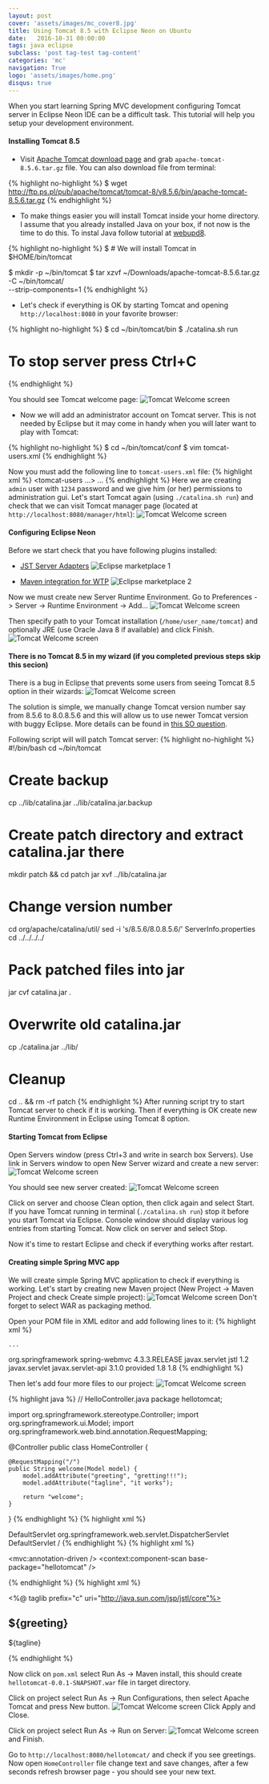 ```yaml
---
layout: post
cover: 'assets/images/mc_cover8.jpg'
title: Using Tomcat 8.5 with Eclipse Neon on Ubuntu
date:   2016-10-31 00:00:00
tags: java eclipse
subclass: 'post tag-test tag-content'
categories: 'mc'
navigation: True
logo: 'assets/images/home.png'
disqus: true
---
```


When you start learning Spring MVC development configuring
Tomcat server in Eclipse Neon IDE can be a difficult task.
This tutorial will help you setup your development environment.

#### Installing Tomcat 8.5

* Visit [Apache Tomcat download page](https://tomcat.apache.org/download-80.cgi) and grab `apache-tomcat-8.5.6.tar.gz` file.
 You can also download file from terminal:

{% highlight no-highlight %}
$ wget http://ftp.ps.pl/pub/apache/tomcat/tomcat-8/v8.5.6/bin/apache-tomcat-8.5.6.tar.gz
{% endhighlight %}

* To make things easier you will install Tomcat inside your home directory.
 I assume that you already installed Java on your box, 
 if not now is the time to do this. To instal Java follow tutorial at [webupd8](http://www.webupd8.org/2012/09/install-oracle-java-8-in-ubuntu-via-ppa.html).

{% highlight no-highlight %}
$ # We will install Tomcat in $HOME/bin/tomcat

$ mkdir -p ~/bin/tomcat
$ tar xzvf ~/Downloads/apache-tomcat-8.5.6.tar.gz \
 -C ~/bin/tomcat/ \
 --strip-components=1
{% endhighlight %}

* Let's check if everything is OK by starting Tomcat and opening 
 `http://localhost:8080` in your favorite browser:

{% highlight no-highlight %}
$ cd ~/bin/tomcat/bin
$ ./catalina.sh run
# To stop server press Ctrl+C
{% endhighlight %}

You should see Tomcat welcome page:
![Tomcat Welcome screen](assets/images/2016-10-31/1_tomcat_welcome.png)

* Now we will add an administrator account on Tomcat server. This is not needed
 by Eclipse but it may come in handy when you will later want to play
 with Tomcat:

{% highlight no-highlight %}
$ cd ~/bin/tomcat/conf
$ vim tomcat-users.xml
{% endhighlight %}

Now you must add the following line to `tomcat-users.xml` file:
{% highlight xml %}
<tomcat-users ...>
  ...
  <user username="admin" password="1234" roles="manager-gui,admin-gui"/>
</tomcat-users>
{% endhighlight %}
Here we are creating `admin` user with `1234` password and we give him (or her)
permissions to administration gui.
Let's start Tomcat again (using `./catalina.sh run`) and check that
we can visit Tomcat manager page (located at `http://localhost:8080/manager/html`):
![Tomcat Welcome screen](assets/images/2016-10-31/2_tomcat_manager.png)

#### Configuring Eclipse Neon

Before we start check that you have following plugins installed:

* [JST Server Adapters](https://marketplace.eclipse.org/content/eclipse-jst-server-adapters-apache-tomcat-jonas-j2ee)
![Eclipse marketplace 1](assets/images/2016-10-31/3_market_1.png)

* [Maven integration for WTP](https://www.eclipse.org/m2e-wtp/)
![Eclipse marketplace 2](assets/images/2016-10-31/3_market_2.png)

Now we must create new Server Runtime Environment. Go to Preferences -> Server -> Runtime Environment -> Add...
![Tomcat Welcome screen](assets/images/2016-10-31/4_env_2.png)

Then specify path to your Tomcat installation (`/home/user_name/tomcat`)
and optionally JRE (use Oracle Java 8 if available) and click Finish.
![Tomcat Welcome screen](assets/images/2016-10-31/4_env_3.png)

#### There is no Tomcat 8.5 in my wizard (if you completed previous steps skip this secion)

There is a bug in Eclipse that prevents some users from seeing
Tomcat 8.5 option in their wizards:
![Tomcat Welcome screen](assets/images/2016-10-31/4_env_1.png)

The solution is simple, we manually change Tomcat version number say
from 8.5.6 to 8.0.8.5.6 and this will allow us to use newer Tomcat version
with buggy Eclipse.
More details can be found in [this SO question](http://stackoverflow.com/questions/37024876/how-to-use-tomcat-8-5-x-and-tomee-7-x-with-eclipse).

Following script will will patch Tomcat server:
{% highlight no-highlight %}
#!/bin/bash
cd ~/bin/tomcat

# Create backup
cp ../lib/catalina.jar ../lib/catalina.jar.backup

# Create patch directory and extract catalina.jar there
mkdir patch && cd patch
jar xvf ../lib/catalina.jar

# Change version number
cd org/apache/catalina/util/
sed -i 's/8.5.6/8.0.8.5.6/' ServerInfo.properties
cd ../../../../

# Pack patched files into jar
jar cvf catalina.jar .

# Overwrite old catalina.jar
cp ./catalina.jar ../lib/

# Cleanup
cd .. && rm -rf patch
{% endhighlight %}
After running script try to start Tomcat server to check if it is working.
Then if everything is OK create new Runtime Environment in Eclipse using Tomcat 8 option.

#### Starting Tomcat from Eclipse

Open Servers window (press Ctrl+3 and write in search box Servers).
Use link in Servers window to open New Server wizard and create a new server:
![Tomcat Welcome screen](assets/images/2016-10-31/5_servers.png)

You should see new server created:
![Tomcat Welcome screen](assets/images/2016-10-31/5_servers_2.png)

Click on server and choose Clean option, then click again and select Start.
If you have Tomcat running in terminal (`./catalina.sh run`) stop it before 
you start Tomcat via Eclipse. Console window should display various
log entries from starting Tomcat. Now click on server and select Stop.

Now it's time to restart Eclipse and check if everything works after
restart.

#### Creating simple Spring MVC app

We will create simple Spring MVC application to check if everything is working.
Let's start by creating new Maven project (New Project -> Maven Project and check Create simple project):
![Tomcat Welcome screen](assets/images/2016-10-31/6_mvn.png)
Don't forget to select WAR as packaging method.

Open your POM file in XML editor and add following lines to it:
{% highlight xml %}
<project xmlns="http://maven.apache.org/POM/4.0.0" xmlns:xsi="http://www.w3.org/2001/XMLSchema-instance" xsi:schemaLocation="http://maven.apache.org/POM/4.0.0 http://maven.apache.org/xsd/maven-4.0.0.xsd">

	...

  <!-- Spring MVC and Servlet API -->
  <dependencies>
    <dependency>
      <groupId>org.springframework</groupId>
      <artifactId>spring-webmvc</artifactId>
      <version>4.3.3.RELEASE</version>
    </dependency>
    <dependency>
      <groupId>javax.servlet</groupId>
      <artifactId>jstl</artifactId>
      <version>1.2</version>
    </dependency>
    <dependency>
      <groupId>javax.servlet</groupId>
      <artifactId>javax.servlet-api</artifactId>
      <version>3.1.0</version>
      <scope>provided</scope>
    </dependency>
  </dependencies>

  <!-- enable java 8 -->
  <properties>
    <maven.compiler.source>1.8</maven.compiler.source>
    <maven.compiler.target>1.8</maven.compiler.target>
  </properties>
</project>
{% endhighlight %}

Then let's add four more files to our project:
![Tomcat Welcome screen](assets/images/2016-10-31/6_proj.png)

{% highlight java %}
// HelloController.java
package hellotomcat;

import org.springframework.stereotype.Controller;
import org.springframework.ui.Model;
import org.springframework.web.bind.annotation.RequestMapping;

@Controller
public class HomeController {

    @RequestMapping("/")
    public String welcome(Model model) {
        model.addAttribute("greeting", "gretting!!!");
        model.addAttribute("tagline", "it works");
        
        return "welcome";
    }
}
{% endhighlight %}
{% highlight xml %}
<!-- WEB-INF/web.xml -->

<?xml version="1.0" encoding="UTF-8"?>
<web-app version="3.0" xmlns="http://java.sun.com/xml/ns/javaee"
  xmlns:xsi="http://www.w3.org/2001/XMLSchema-instance"
  xsi:schemaLocation="http://java.sun.com/xml/ns/javaee http://java.sun.com/xml/ns/javaee/web-app_3_0.xsd">
  <servlet>
    <servlet-name>DefaultServlet</servlet-name>
    <servlet-class>org.springframework.web.servlet.DispatcherServlet</servlet-class>
  </servlet>
  <servlet-mapping>
    <servlet-name>DefaultServlet</servlet-name>
    <url-pattern>/</url-pattern>
  </servlet-mapping>
</web-app>
{% endhighlight %}
{% highlight xml %}
<!-- DefaultServlet-servlet.xml -->

<?xml version="1.0" encoding="UTF-8"?>
<beans xmlns="http://www.springframework.org/schema/beans"
  xmlns:xsi="http://www.w3.org/2001/XMLSchema-instance" xmlns:context="http://www.springframework.org/schema/context"
  xmlns:mvc="http://www.springframework.org/schema/mvc"
  xsi:schemaLocation="http://www.springframework.org/schema/beans http://www.springframework.org/schema/beans/spring-beans.xsd http://www.springframework.org/schema/context http://www.springframework.org/schema/context/spring-context-4.0.xsd http://www.springframework.org/schema/mvc http://www.springframework.org/schema/mvc/spring-mvc-4.0.xsd">
  <mvc:annotation-driven />
  <context:component-scan base-package="hellotomcat" />
  
  <bean
    class="org.springframework.web.servlet.view.InternalResourceViewResolver ">
    <property name="prefix" value="/WEB-INF/jsp/" />
    <property name="suffix" value=".jsp" />
  </bean>
</beans>
{% endhighlight %}
{% highlight xml %}
<!-- WEB-INF/jsp/welcome.jsp -->

<%@ taglib prefix="c" uri="http://java.sun.com/jsp/jstl/core"%>
<html>
<head>
	<link rel="stylesheet"
		href="//netdna.bootstrapcdn.com/bootstrap/3.0.0/css/bootstrap.min.css">
	<title>Welcome</title>
</head>
<body>
	<section>
		<div class="jumbotron">
			<div class="container">
				<h1>${greeting}</h1>
				<p>${tagline}</p>
			</div>
		</div>
	</section>
</body>
</html>
{% endhighlight %}

Now click on `pom.xml` select Run As -> Maven install, this should
create `hellotomcat-0.0.1-SNAPSHOT.war` file in target directory.

Click on project select Run As -> Run Configurations, then select Apache Tomcat and press New button.
![Tomcat Welcome screen](assets/images/2016-10-31/7_rc.png)
Click Apply and Close.

Click on project select Run As -> Run on Server:
![Tomcat Welcome screen](assets/images/2016-10-31/7_ros.png)
and Finish.

Go to `http://localhost:8080/hellotomcat/` and check if you see greetings.
Now open `HomeController` file change text and save changes, after a few
seconds refresh browser page - you should see your new text.


